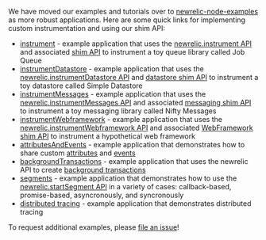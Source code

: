 
We have moved our examples and tutorials over to [newrelic-node-examples](https://github.com/newrelic/newrelic-node-examples) as more robust applications. Here are some quick links for implementing custom instrumentation and using our shim API:

* [instrument](https://github.com/newrelic/newrelic-node-examples/tree/main/custom-instrumentation/instrument) - example application that uses the [newrelic.instrument API](https://newrelic.github.io/node-newrelic/API.html#instrument) and associated [shim API](https://newrelic.github.io/node-newrelic/Shim.html) to instrument a toy queue library called Job Queue
* [instrumentDatastore](https://github.com/newrelic/newrelic-node-examples/tree/main/custom-instrumentation/instrument-datastore) - example application that uses the [newrelic.instrumentDatastore API](https://newrelic.github.io/node-newrelic/API.html#instrumentDatastore) and [datastore shim API](https://newrelic.github.io/node-newrelic/DatastoreShim.html) to instrument a toy datastore called Simple Datastore
* [instrumentMessages](https://github.com/newrelic/newrelic-node-examples/tree/main/custom-instrumentation/instrument-messages) - example application that uses the [newrelic.instrumentMessages API](https://newrelic.github.io/node-newrelic/API.html#instrumentMessages) and associated [messaging shim API](https://newrelic.github.io/node-newrelic/MessageShim.html) to instrument a toy messaging library called Nifty Messages
* [instrumentWebframework](https://github.com/newrelic/newrelic-node-examples/tree/main/custom-instrumentation/instrument-webframework) - example application that uses the [newrelic.instrumentWebframework API](https://newrelic.github.io/node-newrelic/API.html#instrumentWebframework) and associated [WebFramework shim API](https://newrelic.github.io/node-newrelic/WebFrameworkShim.html) to instrument a hypothetical web framework
* [attributesAndEvents](https://github.com/newrelic/newrelic-node-examples/tree/main/custom-instrumentation/attributes-and-events) - example application that demonstrates how to share custom [attributes](https://newrelic.github.io/node-newrelic/API.html#addCustomAttribute) and [events](https://newrelic.github.io/node-newrelic/API.html#recordCustomEvent)
* [backgroundTransactions](https://github.com/newrelic/newrelic-node-examples/tree/main/custom-instrumentation/background-transactions) - example application that uses the newrelic API to create [background transactions](https://newrelic.github.io/node-newrelic/API.html#startBackgroundTransaction)
* [segments](https://github.com/newrelic/newrelic-node-examples/tree/main/custom-instrumentation/segments) - example application that demonstrates how to use the [newrelic.startSegment API](https://newrelic.github.io/node-newrelic/API.html#startSegment) in a variety of cases: callback-based, promise-based, asyncronously, and syncronously
* [distributed tracing](https://github.com/newrelic/newrelic-node-examples/tree/main/custom-instrumentation/distributed-tracing) - example application that demonstrates distributed tracing

To request additional examples, please [file an issue](https://github.com/newrelic/node-newrelic/issues)!

